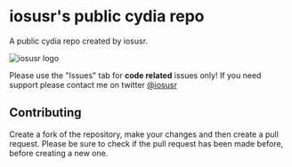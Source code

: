 # iosusr's public cydia repo

A public cydia repo created by iosusr.

![iosusr logo](https://github.com/osxusr/osxusr.github.io/blob/master/CydiaIcon.png)

Please use the "Issues" tab for **code related** issues only! If you need support please contact me on twitter [@iosusr](https://twitter.com/iosusr)

## Contributing

Create a fork of the repository, make your changes and then create a pull request.
Please be sure to check if the pull request has been made before, before creating a new one.
